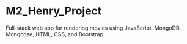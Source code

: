 # M2_Henry_Project
Full-stack web app for rendering movies using JavaScript, MongoDB, Mongoose, HTML, CSS, and Bootstrap.
